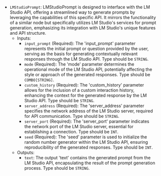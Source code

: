 - `LMStudioPrompt`: LMStudioPrompt is designed to interface with the LM Studio API, offering a streamlined way to generate prompts by leveraging the capabilities of this specific API. It mirrors the functionality of a similar node but specifically utilizes LM Studio's services for prompt generation, emphasizing its integration with LM Studio's unique features and API structure.
    - Inputs:
        - `input_prompt` (Required): The 'input_prompt' parameter represents the initial prompt or question provided by the user, serving as the basis for generating contextually relevant responses through the LM Studio API. Type should be `STRING`.
        - `mode` (Required): The 'mode' parameter determines the operational mode of the LM Studio API, potentially affecting the style or approach of the generated responses. Type should be `COMBO[STRING]`.
        - `custom_history` (Required): The 'custom_history' parameter allows for the inclusion of a custom interaction history, enhancing the context for the generated response by the LM Studio API. Type should be `STRING`.
        - `server_address` (Required): The 'server_address' parameter specifies the network address of the LM Studio server, required for API communication. Type should be `STRING`.
        - `server_port` (Required): The 'server_port' parameter indicates the network port of the LM Studio server, essential for establishing a connection. Type should be `INT`.
        - `seed` (Required): The 'seed' parameter is used to initialize the random number generator within the LM Studio API, ensuring reproducibility of the generated responses. Type should be `INT`.
    - Outputs:
        - `text`: The output 'text' contains the generated prompt from the LM Studio API, encapsulating the result of the prompt generation process. Type should be `STRING`.

